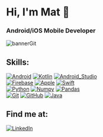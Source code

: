# Hi, I'm Mat 👋
### Android/iOS Mobile Developer

![bannerGit](https://user-images.githubusercontent.com/95143980/213830506-a122ad8b-ab33-477e-8144-8566f65db667.png)
## Skills:
[![Android](https://img.shields.io/badge/Android-3DDC84?style=for-the-badge&logo=android&logoColor=white&labelColor=101010)]()
[![Kotlin](https://img.shields.io/badge/Kotlin-0095D5?style=for-the-badge&logo=kotlin&logoColor=white&labelColor=101010)]()
[![Android_Studio](https://img.shields.io/badge/Android_Studio-3DDC84?style=for-the-badge&logo=android-studio&logoColor=white&labelColor=101010)]()
</br>
[![Firebase](https://img.shields.io/badge/Firebase-FFCA28?style=for-the-badge&logo=firebase&logoColor=white&labelColor=101010)]()
[![Apple](https://img.shields.io/badge/iOS-999999?style=for-the-badge&logo=apple&logoColor=white&labelColor=101010)]()
[![Swift](https://img.shields.io/badge/Swift-FA7343?style=for-the-badge&logo=swift&logoColor=white&labelColor=101010)]()
</br>
[![Python](https://img.shields.io/badge/Python-yellow?style=for-the-badge&logo=python&logoColor=white&labelColor=101010)]()
[![Numpy](https://img.shields.io/badge/Numpy-013243?style=for-the-badge&logo=numpy&logoColor=white&labelColor=101010)]()
[![Pandas](https://img.shields.io/badge/Pandas-150458?style=for-the-badge&logo=pandas&logoColor=white&labelColor=101010)]()
</br>
[![Git](https://img.shields.io/badge/Git-F05032?style=for-the-badge&logo=git&logoColor=white&labelColor=101010)]()
[![GitHub](https://img.shields.io/badge/GitHub-181717?style=for-the-badge&logo=github&logoColor=white&labelColor=101010)]()
[![Java](https://img.shields.io/badge/Java-007396?style=for-the-badge&logo=java&logoColor=white&labelColor=101010)]()

## Find me at:
[![LinkedIn](https://img.shields.io/badge/LinkedIn-Matias_Jarquez-0077B5?style=for-the-badge&logo=linkedin&logoColor=white&labelColor=101010)](https://www.linkedin.com/in/matiasjarquez/)

